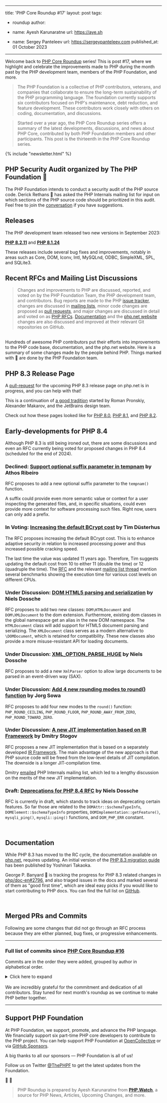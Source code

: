 
---
title: 'PHP Core Roundup #17'
layout: post
tags:
  - roundup
author:
  - name: Ayesh Karunaratne
    url: https://aye.sh
  
  - name: Sergey Panteleev
    url: https://sergeypanteleev.com
published_at: 01 October 2023

---

Welcome back to [PHP Core Roundup](/blog/tag/roundup/) series! This is post #17, where we highlight and celebrate the improvements made to PHP during the month past by the PHP development team, members of the PHP Foundation, and more.

> The PHP Foundation is a collective of PHP contributors, veterans, and companies that collaborate to ensure the long-term sustainability of the PHP programming language. The foundation currently supports six contributors focused on PHP's maintenance, debt reduction, and feature development. These contributors work closely with others on coding, documentation, and discussions.

> Started over a year ago, the PHP Core Roundup series offers a summary of the latest developments, discussions, and news about PHP Core, contributed by both PHP Foundation members and other participants. This post is the thirteenth in the PHP Core Roundup series.

{% include "newsletter.html" %}

## PHP Security Audit organized by The PHP Foundation 💜

The PHP Foundation intends to conduct a security audit of the PHP source code. Derick Rethans 💜 has asked the PHP Internals mailing list for input on which sections of the PHP source code should be prioritized in this audit. Feel free to join the [conversation](https://externals.io/message/121135) if you have suggestions.

## Releases

The PHP development team released two new versions in September 2023:

**[PHP 8.2.11](https://www.php.net/archive/2023.php#2023-09-28-1)** and **[PHP 8.1.24](https://www.php.net/archive/2023.php#2023-09-28-3)**

These releases include several bug fixes and improvements, notably in areas such as Core, DOM, Iconv, Intl, MySQLnd, ODBC, SimpleXML, SPL, and SQLite3.

## Recent RFCs and Mailing List Discussions


> Changes and improvements to PHP are discussed, reported, and voted on by the PHP Foundation Team, the PHP development team, and contributors. Bug reports are made to the PHP [issue tracker](https://github.com/php/php-src/issues), changes are discussed in [mailing lists](https://www.php.net/mailing-lists.php), minor code changes are proposed as [pull requests](https://github.com/php/php-src/issues), and major changes are discussed in detail and voted on as [PHP RFCs](https://wiki.php.net/rfc). [Documentation](https://github.com/php/doc-en/) and the [php.net website](https://github.com/php/web-php) changes are also discussed and improved at their relevant Git repositories on GitHub.

<br>
Hundreds of awesome PHP contributors put their efforts into improvements to the PHP code base, documentation, and the php.net website. Here is a summary of some changes made by the people behind PHP. Things marked with 💜 are done by the PHP Foundation team.

## PHP 8.3 Release Page

A [pull-request](https://github.com/php/web-php/pull/807) for the upcoming PHP 8.3 release page on php.net is in progress, and you can help with that!

This is a continuation of [a good tradition](https://externals.io/message/112026) started by Roman Pronskiy, Alexander Makarov, and the JetBrains design team.

Check out how these pages looked like for [PHP 8.0](https://www.php.net/releases/8.0/en.php), [PHP 8.1](https://www.php.net/releases/8.1/en.php), and [PHP 8.2](https://www.php.net/releases/8.2/en.php).

## Early-developments for PHP 8.4

Although PHP 8.3 is still being ironed out, there are some discussions and even an RFC currently being voted for proposed changes in PHP 8.4 (scheduled for the end of 2024).

### Declined: [Support optional suffix parameter in tempnam](https://wiki.php.net/rfc/tempnam-suffix-v2) by Athos Ribeiro

RFC proposes to add a new optional suffix parameter to the `tempnam()` function.

A suffix could provide even more semantic value or context for a user inspecting the generated files, and, in specific situations, could even provide more context for software processing such files. Right now, users can only add a prefix.

### In Voting: [Increasing the default BCrypt cost](https://wiki.php.net/rfc/bcrypt_cost_2023) by Tim Düsterhus

The RFC proposes increasing the default BCrypt cost. This is to enhance adaptive security in relation to increased processing power and thus increased possible cracking speed. 

The last time the value was updated 11 years ago. Therefore, Tim suggests updating the default cost from 10 to either 11 (double the time) or 12 (quadruple the time). The [RFC](https://wiki.php.net/rfc/bcrypt_cost_2023) and the relevant [mailing list thread](https://externals.io/message/121004) mention several benchmarks showing the execution time for various cost levels on different CPUs.

### Under Discussion: [DOM HTML5 parsing and serialization](https://wiki.php.net/rfc/domdocument_html5_parser) by Niels Dossche

RFC proposes to add two new classes: `DOM\HTMLDocument` and `DOM\XMLDocument` to the dom extension. Furthermore, existing dom classes in the global namespace get an alias in the new DOM namespace. The `HTMLDocument` class will add support for HTML5 document parsing and serializing. The `XMLDocument` class serves as a modern alternative to `\DOMDocument`, which is retained for compatibility. These new classes also provide a more misuse-resistant API for loading documents.

### Under Discussion: [XML_OPTION_PARSE_HUGE](https://wiki.php.net/rfc/xml_option_parse_huge) by Niels Dossche

RFC proposes to add a new `XmlParser` option to allow large documents to be parsed in an event-driven way (SAX).  

### Under Discussion: [Add 4 new rounding modes to round() function](https://wiki.php.net/rfc/new_rounding_modes_to_round_function) by Jorg Sowa

RFC proposes to add four new modes to the `round()` function: `PHP_ROUND_CEILING`, `PHP_ROUND_FLOOR`, `PHP_ROUND_AWAY_FROM_ZERO`, `PHP_ROUND_TOWARD_ZERO`.

### Under Discussion: [A new JIT implementation based on IR Framework](https://wiki.php.net/rfc/jit-ir) by Dmitry Stogov

RFC proposes a new JIT implementation that is based on a separately developed [IR Framework](https://github.com/dstogov/ir). The main advantage of the new approach is that PHP source code will be freed from the low-level details of JIT compilation. The downside is a longer JIT-compilation time.

Dmitry [emailed](https://externals.io/message/121038) PHP Internals mailing list, which led to a lengthy discussion on the merits of the new JIT implementation.

### Draft: [Deprecations for PHP 8.4 RFC](https://wiki.php.net/rfc/deprecations_php_8_4) by Niels Dossche

RFC is currently in draft, which stands to track ideas on deprecating certain features. So far those are related to the `DOMAttr::$schemaTypeInfo`, `DOMElement::$schemaTypeInfo` properties, `DOMImplementation::getFeature()`, `mysqli_ping()`, `mysqli::ping()` functions, and `DOM_PHP_ERR` constant.

<br>

## Documentation

While PHP 8.3 has moved to the RC cycle, the documentation available on [php.net](https://php.net), requires updating. An initial version of the [PHP 8.3 migration guide](https://www.php.net/manual/en/migration83.php) has been published by Yoshinari Takaoka.

George P. Banyard 💜 is tracking the progress for PHP 8.3 related changes in [php/doc-en#2796](https://github.com/php/doc-en/issues/2796), and also triaged issues in the docs and marked several of them as "good first time", which are ideal easy picks if you would like to start contributing to PHP docs. You can find the full list on [GitHub](https://github.com/php/doc-en/issues?q=is%3Aopen+is%3Aissue+label%3A%22good+first+issue%22).

<br>

## Merged PRs and Commits

Following are some changes that did not go through an RFC process because they are either planned, bug fixes, or progressive enhancements.
 
---

### Full list of commits  since [PHP Core Roundup #16](/blog/2023/09/01/php-core-roundup-16/)

Commits are in the order they were added, grouped by author in alphabetical order.

<details markdown="1">
  <summary>Click here to expand</summary>

### Alex Dowad
 - `PHP_HAVE_BUILTIN_USUB_OVERFLOW` macro is defined even if __builtin_usub_overflow not available in [50ca24251d](https://github.com/php/php-src/commit/50ca24251d)


### Calvin Buckley
 - ODBC unit tests shouldn&#039;t override odbc.ini location in [a648d39297](https://github.com/php/php-src/commit/a648d39297)
 - Fix persistent procedural ODBC connections not getting closed in [5a2b251610](https://github.com/php/php-src/commit/5a2b251610)
 - Fix memory leak with failed SQLPrepare in [a022ec53bd](https://github.com/php/php-src/commit/a022ec53bd)


### David Carlier
 - zend call stack support for haiku w/o using posix pthread api but the in [GH-12103](https://github.com/php/php-src/pull/12103)
 - Fix [GH-12190](https://github.com/php/php-src/issues/12190): `stream_context_create` with address and port at 0 in [d65c80031a](https://github.com/php/php-src/commit/d65c80031a)
 - Fix [GH-12282](https://github.com/php/php-src/issues/12282): `IntlDateFormatter::construct` should throw an exception is the locale field has an invalid value in [a80db7b52a](https://github.com/php/php-src/commit/a80db7b52a)
 - `ext/intl`: expose dateformat UDAT_PATTERN constant in [f6fae19a10](https://github.com/php/php-src/commit/f6fae19a10)
 - Fix [GH-12243](https://github.com/php/php-src/issues/12243), segfault on `IntlDateFormatter::construct` with dateType set to UDAT_PATTERN but not timeType in [84c4336aa3](https://github.com/php/php-src/commit/84c4336aa3)
 - `zend_call_stack_get` implementation for NetBSD in [aef5225394](https://github.com/php/php-src/commit/aef5225394)


### divinity76
 - random: Perform fewer iterations if SKIP_SLOW_TESTS is set in [GH-12279](https://github.com/php/php-src/pull/12279)
 - support running testsuite with negative niceness in [GH-11481](https://github.com/php/php-src/pull/11481)


### Dmitry Stogov
 - Fixed tracing JIT support for CALLABLE_CONVERT in [GH-12156](https://github.com/php/php-src/pull/12156)
 - Fix ws in [3ffa1c4c3e](https://github.com/php/php-src/commit/3ffa1c4c3e)
 - Fixed tracing jit for BIND_INIT_STATIC_OR_JMP in [95edb50b58](https://github.com/php/php-src/commit/95edb50b58)
 - Fixed uninitialized EX(opline) access (possible Zend/tests/gh12073.phpt crash) in [f1f608bf53](https://github.com/php/php-src/commit/f1f608bf53)
 - Use version of PHP SDK binary tools that uses PHP downloads in [b7af61a154](https://github.com/php/php-src/commit/b7af61a154)


### Florian Sowade
 - Fix [GH-12207](https://github.com/php/php-src/issues/12207) memory leak of doc blocks of static properties in [910f579f14](https://github.com/php/php-src/commit/910f579f14)


### George Peter Banyard 💜
 - `ext/mysqli`: Work on making tests parallizable in [GH-11814](https://github.com/php/php-src/pull/11814)
 - `ext/pcntl`: Remove useless call to `zend_get_callable_name()` in [GH-12241](https://github.com/php/php-src/pull/12241)
 - Fixed oss-fuzz [#62294](https://bugs.php.net/bug.php?id=62294): Unsetting variable after ++/-- on string variable warning in [0b614a6c2b](https://github.com/php/php-src/commit/0b614a6c2b)
 - Zend: Remove dependency on `zend.h` for certain headers in [GH-12166](https://github.com/php/php-src/pull/12166)
 - streams: Checking if a stream is castable should not emit warnings for user defined streams in [d68073c23b](https://github.com/php/php-src/commit/d68073c23b)
 - `ext/pdo`: Refactor `pdo_stmt_construct()` to use newer FCI/FCC API in [GH-12142](https://github.com/php/php-src/pull/12142)
 - Fix OSS Fuzz [#61865](https://bugs.php.net/bug.php?id=61865): Undef variable in ++/-- for declared property that is unset in error handler in [8a392eddf9](https://github.com/php/php-src/commit/8a392eddf9)
 - Fixed bug [GH-12020](https://github.com/php/php-src/issues/12020): `intl_get_error_message()` broken after `MessageFormatter::formatMessage()` fails in [a579fa807c](https://github.com/php/php-src/commit/a579fa807c)
 - Add tests for oss-fuzz-61469: Undef dynamic property in ++/-- unset in error handler in [013bb5769b](https://github.com/php/php-src/commit/013bb5769b)


### Graham Campbell
 - Removed incorrect news items for things already in 8.3.x or earlier in [58b8393cce](https://github.com/php/php-src/commit/58b8393cce)


### Ilija Tovilo 💜
 - Use autoconf for recognizing __builtin_unreachable() in [GH-12266](https://github.com/php/php-src/pull/12266)
 - Fix getpriority test with negative return value in [181598d403](https://github.com/php/php-src/commit/181598d403)
 - Use __builtin_unreachable() directly in `ZEND_UNREACHABLE` in [37ce7199f2](https://github.com/php/php-src/commit/37ce7199f2)
 - Move static property check to assert in [GH-12239](https://github.com/php/php-src/pull/12239)
 - Upgrade to macOS 12 in CI in [55ed7690f4](https://github.com/php/php-src/commit/55ed7690f4)
 - Upload callgrind profile to GA in [GH-12212](https://github.com/php/php-src/pull/12212)
 - Fix filter_var with callback and explicit REQUIRE_SCALAR in [c2fb10d2d2](https://github.com/php/php-src/commit/c2fb10d2d2)
 - Use `zend_error_noreturn` for E_ERROR consistently in [692cea5cbc](https://github.com/php/php-src/commit/692cea5cbc)
 - Fix noreturn with warning that should be an error in [2227fefa17](https://github.com/php/php-src/commit/2227fefa17)
 - Improve invalid cpp modifier message in [011071a3b3](https://github.com/php/php-src/commit/011071a3b3)
 - Fix `zend_separate_if_call_and_write` for FUNC_ARGs in [748adf18fc](https://github.com/php/php-src/commit/748adf18fc)
 - Revert &quot;Skip profiling of sqlite3_step&quot; in [3fb09940fc](https://github.com/php/php-src/commit/3fb09940fc)
 - Skip profiling of sqlite3_step in [bb31a75321](https://github.com/php/php-src/commit/bb31a75321)
 - Revert [479e6593](https://github.com/php/php-src/commit/479e65933154f1da92e6a820000e3bd3b2392874) in [3433dab5f7](https://github.com/php/php-src/commit/3433dab5f7)
 - Fix freeing of incompletely initialized closures in [af2110e664](https://github.com/php/php-src/commit/af2110e664)
 - `xfail` mbstring test on Windows 32-bit in [6b74f1f745](https://github.com/php/php-src/commit/6b74f1f745)
 - Fix master branch check in find-target-branch.bat in [9ce9c11ee8](https://github.com/php/php-src/commit/9ce9c11ee8)
 - Include branch in benchmarking information in [ee6f9e294c](https://github.com/php/php-src/commit/ee6f9e294c)


### Jakub Zelenka 💜
 - Prepare NEWS for PHP 8.3.0RC4 in [517411d2fb](https://github.com/php/php-src/commit/517411d2fb)
 - Reduce impact of stream file path check in filestat in [5e8c992c78](https://github.com/php/php-src/commit/5e8c992c78)
 - Fix [GH-12151](https://github.com/php/php-src/issues/12151): str_getcsv ending with escape zero segfualt in [64ebadcac5](https://github.com/php/php-src/commit/64ebadcac5)
 - Use version of PHP SDK binary tools that uses PHP downloads in [GH-12085](https://github.com/php/php-src/pull/12085)


### ju1ius
 - Prevents double call to internal iterator rewind handler in [da7a66d647](https://github.com/php/php-src/commit/da7a66d647)
 - adds failing test case for [GH-12060](https://github.com/php/php-src/issues/12060) in [9658d9ada4](https://github.com/php/php-src/commit/9658d9ada4)


### Kamil Tekiela
 - Remove MySQL 4.1 checks in [83738fc9a4](https://github.com/php/php-src/commit/83738fc9a4)
 - Improve mysqli_character_set_name tests in [5f6bf3edd6](https://github.com/php/php-src/commit/5f6bf3edd6)


### Levi Morrison
 - Set func pointer to null in Closure __invoke in [GH-12275](https://github.com/php/php-src/pull/12275)


### Lewis Cowles
 - ci: more verbose output in [GH-12264](https://github.com/php/php-src/pull/12264)


### Max Semenik
 - Fix [GH-12186](https://github.com/php/php-src/issues/12186): segfault copying/cloning a finalized HashContext in [10f5a06d3c](https://github.com/php/php-src/commit/10f5a06d3c)


### Máté Kocsis 💜
 - Fix predefined constant page synchonization in [cc2a68e588](https://github.com/php/php-src/commit/cc2a68e588)
 - Fix [GH-12123](https://github.com/php/php-src/issues/12123) Make _ZEND_TYPE_PREFIX apply only for MSVC in [45c7e3b06b](https://github.com/php/php-src/commit/45c7e3b06b)
 - Fix type of the `PHP_FLOAT_DIG` constant in [58657ff26a](https://github.com/php/php-src/commit/58657ff26a)
 - Fix type of the `PHP_FLOAT_DIG` constant in [2fad7cdd60](https://github.com/php/php-src/commit/2fad7cdd60)
 - Improve detection of predefined constants in [2cb4d00693](https://github.com/php/php-src/commit/2cb4d00693)
 - Add support for verifying and syncronizing predefined constants with the manual in [0363dbfef4](https://github.com/php/php-src/commit/0363dbfef4)
 - Align class name detection to the new class synopsis format in [c5fb8b6a6b](https://github.com/php/php-src/commit/c5fb8b6a6b)


### Niels Dossche
 - Revert &quot;Fix [GH-10008](https://github.com/php/php-src/issues/10008): Narrowing occurred during type inference of `ZEND_ADD_ARRAY_ELEMENT`&quot; in [643c4ba417](https://github.com/php/php-src/commit/643c4ba417)
 - Fix compile error with -Werror=incompatible-function-pointer-types and old libxml2 in [df89409aba](https://github.com/php/php-src/commit/df89409aba)
 - Fix [GH-10008](https://github.com/php/php-src/issues/10008): Narrowing occurred during type inference of `ZEND_ADD_ARRAY_ELEMENT` in [e72fc12058](https://github.com/php/php-src/commit/e72fc12058)
 - Fix type error on `XSLTProcessor::transformToDoc` return value with SimpleXML in [2a7f23e9b9](https://github.com/php/php-src/commit/2a7f23e9b9)
 - Restore old namespace reconciliation behaviour in [e127f87114](https://github.com/php/php-src/commit/e127f87114)
 - Fix [GH-11997](https://github.com/php/php-src/issues/11997): ctype_alnum 5 times slower in PHP 8.1 or greater in [07811b6390](https://github.com/php/php-src/commit/07811b6390)
 - Fix [GH-12297](https://github.com/php/php-src/issues/12297): PHP Startup: Invalid library (maybe not a PHP library) &#039;mysqlnd.so&#039; in Unknown on line in [14fc3d1566](https://github.com/php/php-src/commit/14fc3d1566)
 - Fix [GH-12167](https://github.com/php/php-src/issues/12167) and [GH-12169](https://github.com/php/php-src/issues/12169): Unable to get comment or processing instruction contents in SimpleXML in [82a84d0b7b](https://github.com/php/php-src/commit/82a84d0b7b)
 - Make sure core module has number 0 in [GH-12272](https://github.com/php/php-src/pull/12272)
 - Extend C14N fast path to HTML documents too in [GH-12293](https://github.com/php/php-src/pull/12293)
 - Remove unnecessary libxml2 version checks in [6a7b96529b](https://github.com/php/php-src/commit/6a7b96529b)
 - Add additional test for special cases for C14N in [916dedf7d7](https://github.com/php/php-src/commit/916dedf7d7)
 - Remove unnecessary invalidation in [554f659602](https://github.com/php/php-src/commit/554f659602)
 - Implement [#53655](https://bugs.php.net/bug.php?id=53655): Improve speed of DOMNode::C14N() on large XML documents in [5d68d61943](https://github.com/php/php-src/commit/5d68d61943)
 - Fix memory leak when calling `xml_parse_into_struct()` twice in [30f26b587a](https://github.com/php/php-src/commit/30f26b587a)
 - Fix return type of stub of `xml_parse_into_struct()` in [b1d9a8d321](https://github.com/php/php-src/commit/b1d9a8d321)
 - Fix [GH-12215](https://github.com/php/php-src/issues/12215): Module entry being overwritten causes type errors in `ext/dom` (PHP 8.4) in [8a812c3fda](https://github.com/php/php-src/commit/8a812c3fda)
 - Fix [GH-12215](https://github.com/php/php-src/issues/12215): Module entry being overwritten causes type errors in `ext/dom` (&lt;= PHP 8.3) in [da6097ffc8](https://github.com/php/php-src/commit/da6097ffc8)
 - Fix bug [#55098](https://bugs.php.net/bug.php?id=55098): SimpleXML iteration produces infinite loop in [1a4e401bf0](https://github.com/php/php-src/commit/1a4e401bf0)
 - Fix [GH-11956](https://github.com/php/php-src/issues/11956): PCRE regular expressions with JIT enabled gives different result in [d61efdfe97](https://github.com/php/php-src/commit/d61efdfe97)
 - Fix [GH-12208](https://github.com/php/php-src/issues/12208): SimpleXML infinite loop when a cast is used inside a foreach in [486276f0f9](https://github.com/php/php-src/commit/486276f0f9)
 - Simplify `php_sxe_count_elements_helper()` by using non-destructive iterator reset in [8f9626c0f7](https://github.com/php/php-src/commit/8f9626c0f7)
 - Add a test case for iterator and empty &amp; var_dump interactions in [fe98a16af7](https://github.com/php/php-src/commit/fe98a16af7)
 - Use `php_sxe_reset_iterator_no_clear_iter_data()` to avoid having to store and restore iterator data in [550ec29821](https://github.com/php/php-src/commit/550ec29821)
 - Remove unnecessary _IS_BOOL case in [GH-12230](https://github.com/php/php-src/pull/12230)
 - Fix [GH-12223](https://github.com/php/php-src/issues/12223): Entity reference produces infinite loop in var_dump/print_r in [39a9e561f9](https://github.com/php/php-src/commit/39a9e561f9)
 - Fix [GH-12192](https://github.com/php/php-src/issues/12192): SimpleXML infinite loop when getName() is called within foreach in [4d888cf53f](https://github.com/php/php-src/commit/4d888cf53f)
 - Simplify node check in simplexml in [0fee720173](https://github.com/php/php-src/commit/0fee720173)
 - Fix [GH-12170](https://github.com/php/php-src/issues/12170): Can&#039;t use xpath with comments in SimpleXML in [747335f100](https://github.com/php/php-src/commit/747335f100)
 - Small optimization in `php_sxe_get_first_node()` by avoiding unwrapping iterator data in [GH-12194](https://github.com/php/php-src/pull/12194)
 - Fix [#52751](https://bugs.php.net/bug.php?id=52751): XPath processing-`instruction()` function is not supported in [107443b311](https://github.com/php/php-src/commit/107443b311)
 - Deduplicate ParentNode and ChildNode interface implementations using @implementation-alias in [f2fede56c8](https://github.com/php/php-src/commit/f2fede56c8)
 - Remove useless SKIP_TEXT() invokes in [GH-12164](https://github.com/php/php-src/pull/12164)
 - Preallocate result array size in simplexml xpath in [d18bab5562](https://github.com/php/php-src/commit/d18bab5562)
 - Remove obsolete libxml2 code in [0ea268b51a](https://github.com/php/php-src/commit/0ea268b51a)
 - Use `zend_get_gc_buffer_add_fcc()` in [49980ee89d](https://github.com/php/php-src/commit/49980ee89d)
 - Fix build with sqlite3 gc and fci/fcc api in [1d59b37742](https://github.com/php/php-src/commit/1d59b37742)
 - Fix [GH-11878](https://github.com/php/php-src/issues/11878): SQLite3 callback functions cause a memory leak with a callable array in [07a9d2fb32](https://github.com/php/php-src/commit/07a9d2fb32)
 - Add `DOMNode::compareDocumentPosition()` in [GH-12146](https://github.com/php/php-src/pull/12146)
 - Replace always-false attribute type check with assertion in [8c2c69494e](https://github.com/php/php-src/commit/8c2c69494e)
 - Update bundled pcre2 to 10.42 in [c4e8f652c5](https://github.com/php/php-src/commit/c4e8f652c5)
 - Remove DOM_NO_ARGS() and DOM_NOT_IMPLEMENTED() in [GH-12147](https://github.com/php/php-src/pull/12147)
 - Tweak behaviour of dynamic properties wrt error handlers in [eee1617f38](https://github.com/php/php-src/commit/eee1617f38)
 - Use `zend_result` as return for properties in `ext/dom` in [GH-12113](https://github.com/php/php-src/pull/12113)
 - Preallocate result array size in xpath in [GH-12105](https://github.com/php/php-src/pull/12105)
 - Add XPath tests for basic types in [7be47953a3](https://github.com/php/php-src/commit/7be47953a3)
 - Add XPath test with a context node in [07c688f224](https://github.com/php/php-src/commit/07c688f224)


### Peter Kokot
 - Remove _IO_cookie_io_functions_t in favor of cookie_io_functions_t in [abed8b8e41](https://github.com/php/php-src/commit/abed8b8e41)
 - Fix too many arguments in FPM ACL compile check in [GH-12242](https://github.com/php/php-src/pull/12242)
 - Remove unused `--with-zlib-dir` configure option in [a8e1b1018d](https://github.com/php/php-src/commit/a8e1b1018d)
 - Remove unneeded `zend_language_parser.h` patch in [GH-12178](https://github.com/php/php-src/pull/12178)


### Remi Collet
 - Fix port conflict 64324 used in `bug51056.phpt` in [80266f80d4](https://github.com/php/php-src/commit/80266f80d4)
 - zip: add new test for dynamic files in [57123ee489](https://github.com/php/php-src/commit/57123ee489)
 - also display PHP version in phpize in [c3c4b5356a](https://github.com/php/php-src/commit/c3c4b5356a)
 - ensure displays_errors is off (default) in [1f2cfd8009](https://github.com/php/php-src/commit/1f2cfd8009)


### Thomas Hurst
 - Fix [GH-12273](https://github.com/php/php-src/issues/12273) - configure __builtin_cpu_init() check in [66a33dbdce](https://github.com/php/php-src/commit/66a33dbdce)
 - Fix [GH-12273](https://github.com/php/php-src/issues/12273) - configure __builtin_cpu_init() check in [d93800ec0f](https://github.com/php/php-src/commit/d93800ec0f)


### Tim Düsterhus
 - abs: Make `value == ZEND_LONG_MIN` an unexpected branch in [9e66bc9b97](https://github.com/php/php-src/commit/9e66bc9b97)
 - round: Make `fractional == 0.5` an unexpected branch in [865535267b](https://github.com/php/php-src/commit/865535267b)
 - Unify type juggling in `math.c` in [GH-12286](https://github.com/php/php-src/pull/12286)
 - UPGRADING: Move the validation of the rounding mode to Backward Incompatible Changes in [659c06d4c9](https://github.com/php/php-src/commit/659c06d4c9)
 - `round()`: Validate the rounding mode in [GH-12252](https://github.com/php/php-src/pull/12252)
 - Reimplement `php_round_helper()` using `modf()` in [GH-12220](https://github.com/php/php-src/pull/12220)
 - Fix #[Override] on traits overriding a parent method without a matching interface in [GH-12205](https://github.com/php/php-src/pull/12205)
 - Show the integer size in `phpinfo()` in [GH-12201](https://github.com/php/php-src/pull/12201)
 - Add abstract __construct() test for #[\Override] (024.phpt) in [0e9d658dd2](https://github.com/php/php-src/commit/0e9d658dd2)
 - Update GitHub Action workflows to `actions/checkout@v4` (8.3+) in [99cd81cd0a](https://github.com/php/php-src/commit/99cd81cd0a)
 - Update GitHub Action workflows to `actions/checkout@v4` in [45e60e585e](https://github.com/php/php-src/commit/45e60e585e)


### twosee
 - Fix `socket_export_stream()` with wrong protocol in [b5da98b972](https://github.com/php/php-src/commit/b5da98b972)

</details>
<br>
We are incredibly grateful for the commitment and dedication of all contributors. Stay tuned for next month's roundup as we continue to make PHP better together.

<br>

---

## Support PHP Foundation

At PHP Foundation, we support, promote, and advance the PHP language. We financially support six part-time PHP core developers to contribute to the PHP project. You can help support PHP Foundation at [OpenCollective](https://opencollective.com/phpfoundation) or via [GitHub Sponsors](https://github.com/sponsors/ThePHPF).

A big thanks to all our sponsors — PHP Foundation is all of us!

Follow us on Twitter [@ThePHPF](https://twitter.com/thephpf) to get the latest updates from the Foundation.

💜️ 🐘

> PHP Roundup is prepared by Ayesh Karunaratne from **[PHP.Watch](https://php.watch)**, a source for PHP News, Articles, Upcoming Changes, and more. 


